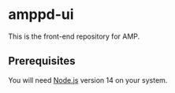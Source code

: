 # amppd-ui
This is the front-end repository for AMP.

## Prerequisites
You will need [Node.js](https://nodejs.org) version 14 on your system.
